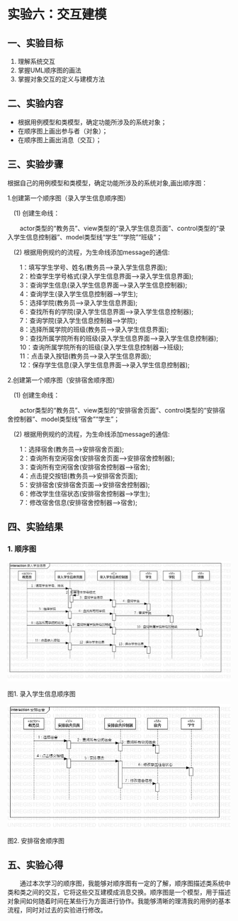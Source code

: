 # 实验六：交互建模

## 一、实验目标

1. 理解系统交互
2. 掌握UML顺序图的画法
3. 掌握对象交互的定义与建模方法

## 二、实验内容

- 根据用例模型和类模型，确定功能所涉及的系统对象；
- 在顺序图上画出参与者（对象）；
- 在顺序图上画出消息（交互）；

## 三、实验步骤

根据自己的用例模型和类模型，确定功能所涉及的系统对象,画出顺序图：

1.创建第一个顺序图（录入学生信息顺序图）

&emsp;(1) 创建生命线：

&emsp;&emsp;actor类型的“教务员”、view类型的“录入学生信息页面”、control类型的“录入学生信息控制器”、model类型线“学生”“学院”“班级”；

&emsp;(2) 根据用例规约的流程，为生命线添加message的通信: 

&emsp;&emsp;1：填写学生学号、姓名(教务员——>录入学生信息界面);  
&emsp;&emsp;2：检查学生学号格式(录入学生信息界面——>录入学生信息界面);   
&emsp;&emsp;3：查询学生信息(录入学生信息界面——>录入学生信息控制器);    
&emsp;&emsp;4：查询学生(录入学生信息控制器——>学生);  
&emsp;&emsp;5：选择学院(教务员——>录入学生信息界面);  
&emsp;&emsp;6：查找所有的学院(录入学生信息界面——>录入学生信息控制器);  
&emsp;&emsp;7：查询学院(录入学生信息控制器——>学院);    
&emsp;&emsp;8：选择所属学院的班级(教务员——>录入学生信息界面);  
&emsp;&emsp;9：查找所属学院所有的班级(录入学生信息界面——>录入学生信息控制器);   
&emsp;&emsp;10：查询所属学院所有的班级(录入学生信息控制器——>班级);  
&emsp;&emsp;11：点击录入按钮(教务员——>录入学生信息界面);  
&emsp;&emsp;12：保存学生信息(录入学生信息界面——>录入学生信息控制器); 

2.创建第一个顺序图（安排宿舍顺序图）

&emsp;(1) 创建生命线： 

&emsp;&emsp;actor类型的“教务员”、view类型的“安排宿舍页面”、control类型的“安排宿舍控制器”、model类型线“宿舍”“学生”；

&emsp;(2) 根据用例规约的流程，为生命线添加message的通信: 

&emsp;&emsp;1：选择宿舍(教务员——>安排宿舍页面);  
&emsp;&emsp;2：查询所有空闲宿舍(安排宿舍页面——>安排宿舍控制器);  
&emsp;&emsp;3：查询所有空闲宿舍(安排宿舍控制器——>宿舍);  
&emsp;&emsp;4：点击提交按钮(教务员——>安排宿舍页面);  
&emsp;&emsp;5：安排宿舍(安排宿舍页面——>安排宿舍控制器);   
&emsp;&emsp;6：修改学生住宿状态(安排宿舍控制器——>学生);  
&emsp;&emsp;7：修改宿舍信息(安排宿舍控制器——>宿舍);   

## 四、实验结果

### 1. 顺序图

![录入学生信息顺序图](./Lab6_SequenceDiagram1.jpg)

图1. 录入学生信息顺序图

![安排宿舍顺序图](./Lab6_SequenceDiagram2.jpg)

图2. 安排宿舍顺序图

## 五、实验心得
&emsp;&emsp;通过本次学习的顺序图，我能够对顺序图有一定的了解，顺序图描述类系统中类和类之间的交互，它将这些交互建模成消息交换。顺序图是一个模型，用于描述对象间如何随着时间在某些行为方面进行协作。我能够清晰的理清我的用例的基本流程，同时对过去的实验进行修改。